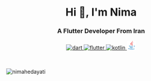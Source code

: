 <h1 align="center">Hi 👋, I'm Nima</h1>
<h3 align="center">A Flutter Developer From Iran</h3>

<p align="center"> 
  <a href="https://dart.dev" target="_blank" rel="noreferrer"> <img src="https://www.vectorlogo.zone/logos/dartlang/dartlang-icon.svg" alt="dart" width="24" height="24"/> </a> 
  <a href="https://flutter.dev" target="_blank" rel="noreferrer"> <img src="https://www.vectorlogo.zone/logos/flutterio/flutterio-icon.svg" alt="flutter" width="24" height="24"/> </a>
  <a href="https://kotlinlang.org" target="_blank" rel="noreferrer"> <img src="https://www.vectorlogo.zone/logos/kotlinlang/kotlinlang-icon.svg" alt="kotlin" width="24" height="24"/> </a> 
  <a href="https://www.java.com" target="_blank" rel="noreferrer"> <img src="https://raw.githubusercontent.com/devicons/devicon/master/icons/java/java-original.svg" alt="java" width="24" height="24"/> </a>
</p>
<br/>
<p><img align="center" src="https://github-readme-stats.vercel.app/api/top-langs?username=nimahedayati&show_icons=true&locale=en&layout=compact" alt="nimahedayati" /></p>

